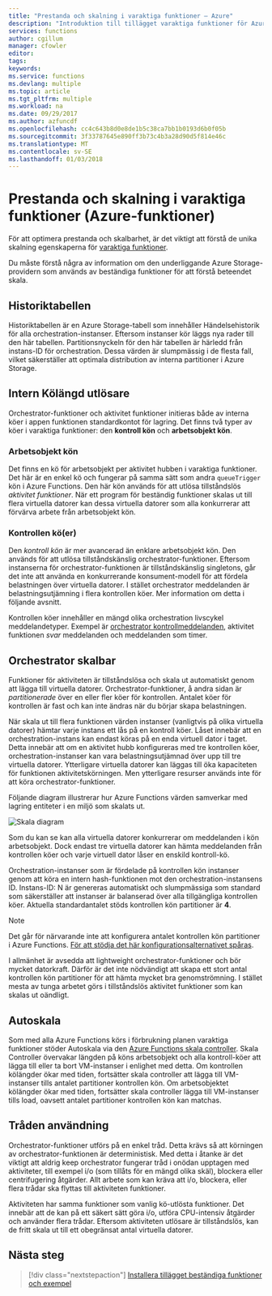 ```yaml
---
title: "Prestanda och skalning i varaktiga funktioner – Azure"
description: "Introduktion till tillägget varaktiga funktioner för Azure Functions."
services: functions
author: cgillum
manager: cfowler
editor: 
tags: 
keywords: 
ms.service: functions
ms.devlang: multiple
ms.topic: article
ms.tgt_pltfrm: multiple
ms.workload: na
ms.date: 09/29/2017
ms.author: azfuncdf
ms.openlocfilehash: cc4c643b8d0e8de1b5c38ca7bb1b0193d6b0f05b
ms.sourcegitcommit: 3f33787645e890ff3b73c4b3a28d90d5f814e46c
ms.translationtype: MT
ms.contentlocale: sv-SE
ms.lasthandoff: 01/03/2018
---
```

# <a name="performance-and-scale-in-durable-functions-azure-functions"></a>Prestanda och skalning i varaktiga funktioner (Azure-funktioner)

För att optimera prestanda och skalbarhet, är det viktigt att förstå de unika skalning egenskaperna för [varaktiga funktioner](durable-functions-overview.md).

Du måste förstå några av information om den underliggande Azure Storage-providern som används av beständiga funktioner för att förstå beteendet skala.

## <a name="history-table"></a>Historiktabellen

Historiktabellen är en Azure Storage-tabell som innehåller Händelsehistorik för alla orchestration-instanser. Eftersom instanser kör läggs nya rader till den här tabellen. Partitionsnyckeln för den här tabellen är härledd från instans-ID för orchestration. Dessa värden är slumpmässig i de flesta fall, vilket säkerställer att optimala distribution av interna partitioner i Azure Storage.

## <a name="internal-queue-triggers"></a>Intern Kölängd utlösare

Orchestrator-funktioner och aktivitet funktioner initieras både av interna köer i appen funktionen standardkontot för lagring. Det finns två typer av köer i varaktiga funktioner: den **kontroll kön** och **arbetsobjekt kön**.

### <a name="the-work-item-queue"></a>Arbetsobjekt kön

Det finns en kö för arbetsobjekt per aktivitet hubben i varaktiga funktioner. Det här är en enkel kö och fungerar på samma sätt som andra `queueTrigger` kön i Azure Functions. Den här kön används för att utlösa tillståndslös *aktivitet funktioner*. När ett program för beständig funktioner skalas ut till flera virtuella datorer kan dessa virtuella datorer som alla konkurrerar att förvärva arbete från arbetsobjekt kön.

### <a name="control-queues"></a>Kontrollen kö(er)

Den *kontroll kön* är mer avancerad än enklare arbetsobjekt kön. Den används för att utlösa tillståndskänslig orchestrator-funktioner. Eftersom instanserna för orchestrator-funktionen är tillståndskänslig singletons, går det inte att använda en konkurrerande konsument-modell för att fördela belastningen över virtuella datorer. I stället orchestrator meddelanden är belastningsutjämning i flera kontrollen köer. Mer information om detta i följande avsnitt.

Kontrollen köer innehåller en mängd olika orchestration livscykel meddelandetyper. Exempel är [orchestrator kontrollmeddelanden](durable-functions-instance-management.md), aktivitet funktionen *svar* meddelanden och meddelanden som timer.

## <a name="orchestrator-scale-out"></a>Orchestrator skalbar

Funktioner för aktiviteten är tillståndslösa och skala ut automatiskt genom att lägga till virtuella datorer. Orchestrator-funktioner, å andra sidan är *partitionerade* över en eller fler köer för kontrollen. Antalet köer för kontrollen är fast och kan inte ändras när du börjar skapa belastningen.

När skala ut till flera funktionen värden instanser (vanligtvis på olika virtuella datorer) hämtar varje instans ett lås på en kontroll köer. Låset innebär att en orchestration-instans kan endast köras på en enda virtuell dator i taget. Detta innebär att om en aktivitet hubb konfigureras med tre kontrollen köer, orchestration-instanser kan vara belastningsutjämnad över upp till tre virtuella datorer. Ytterligare virtuella datorer kan läggas till öka kapaciteten för funktionen aktivitetskörningen.  Men ytterligare resurser används inte för att köra orchestrator-funktioner.

Följande diagram illustrerar hur Azure Functions värden samverkar med lagring entiteter i en miljö som skalats ut.

![Skala diagram](media/durable-functions-perf-and-scale/scale-diagram.png)

Som du kan se kan alla virtuella datorer konkurrerar om meddelanden i kön arbetsobjekt. Dock endast tre virtuella datorer kan hämta meddelanden från kontrollen köer och varje virtuell dator låser en enskild kontroll-kö.

Orchestration-instanser som är fördelade på kontrollen kön instanser genom att köra en intern hash-funktionen mot den orchestration-instansens ID. Instans-ID: N är genereras automatiskt och slumpmässiga som standard som säkerställer att instanser är balanserad över alla tillgängliga kontrollen köer. Aktuella standardantalet stöds kontrollen kön partitioner är **4**.

> [!NOTE]
> Det går för närvarande inte att konfigurera antalet kontrollen kön partitioner i Azure Functions. [För att stödja det här konfigurationsalternativet spåras](https://github.com/Azure/azure-functions-durable-extension/issues/73).

I allmänhet är avsedda att lightweight orchestrator-funktioner och bör mycket datorkraft. Därför är det inte nödvändigt att skapa ett stort antal kontrollen kön partitioner för att hämta mycket bra genomströmning. I stället mesta av tunga arbetet görs i tillståndslös aktivitet funktioner som kan skalas ut oändligt.

## <a name="auto-scale"></a>Autoskala

Som med alla Azure Functions körs i förbrukning planen varaktiga funktioner stöder Autoskala via den [Azure Functions skala controller](https://docs.microsoft.com/azure/azure-functions/functions-scale#runtime-scaling). Skala Controller övervakar längden på köns arbetsobjekt och alla kontroll-köer att lägga till eller ta bort VM-instanser i enlighet med detta. Om kontrollen kölängder ökar med tiden, fortsätter skala controller att lägga till VM-instanser tills antalet partitioner kontrollen kön. Om arbetsobjektet kölängder ökar med tiden, fortsätter skala controller lägga till VM-instanser tills load, oavsett antalet partitioner kontrollen kön kan matchas.

## <a name="thread-usage"></a>Tråden användning

Orchestrator-funktioner utförs på en enkel tråd. Detta krävs så att körningen av orchestrator-funktionen är deterministisk. Med detta i åtanke är det viktigt att aldrig keep orchestrator fungerar tråd i onödan upptagen med aktiviteter, till exempel i/o (som tillåts för en mängd olika skäl), blockera eller centrifugering åtgärder. Allt arbete som kan kräva att i/o, blockera, eller flera trådar ska flyttas till aktiviteten funktioner.

Aktiviteten har samma funktioner som vanlig kö-utlösta funktioner. Det innebär att de kan på ett säkert sätt göra i/o, utföra CPU-intensiv åtgärder och använder flera trådar. Eftersom aktiviteten utlösare är tillståndslös, kan de fritt skala ut till ett obegränsat antal virtuella datorer.

## <a name="next-steps"></a>Nästa steg

> [!div class="nextstepaction"]
> [Installera tillägget beständiga funktioner och exempel](durable-functions-install.md)
